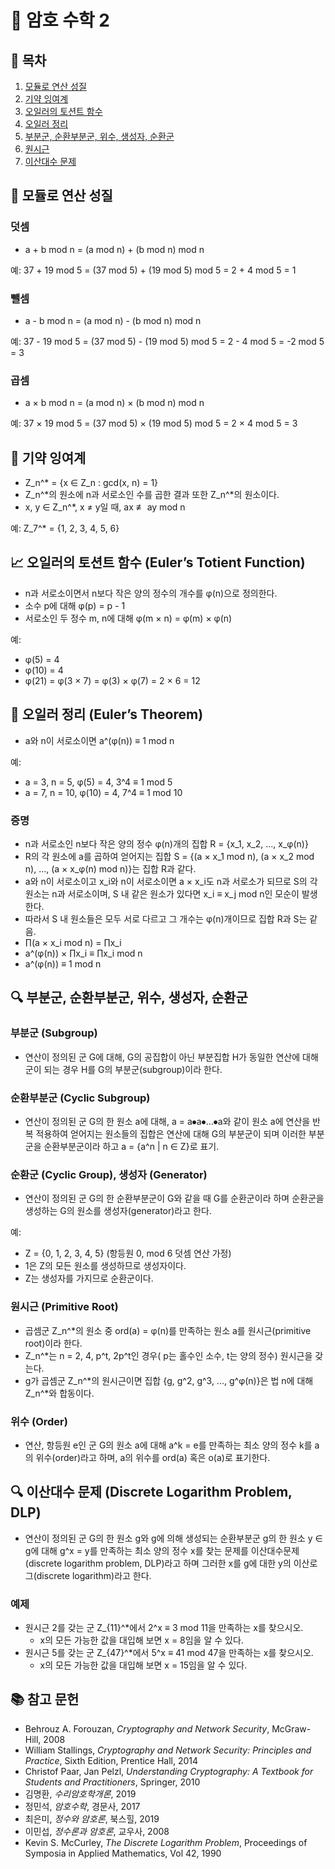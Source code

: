 # 📘 암호 수학 2

## 📑 목차
1. [모듈로 연산 성질](#모듈로-연산-성질)
2. [기약 잉여계](#기약-잉여계)
3. [오일러의 토션트 함수](#오일러의-토션트-함수)
4. [오일러 정리](#오일러-정리)
5. [부분군, 순환부분군, 위수, 생성자, 순환군](#부분군-순환부분군-위수-생성자-순환군)
6. [원시근](#원시근)
7. [이산대수 문제](#이산대수-문제)

## 🔄 모듈로 연산 성질
### 덧셈
- a + b mod n = (a mod n) + (b mod n) mod n

예: 37 + 19 mod 5 = (37 mod 5) + (19 mod 5) mod 5 = 2 + 4 mod 5 = 1

### 뺄셈
- a - b mod n = (a mod n) - (b mod n) mod n

예: 37 - 19 mod 5 = (37 mod 5) - (19 mod 5) mod 5 = 2 - 4 mod 5 = -2 mod 5 = 3

### 곱셈
- a × b mod n = (a mod n) × (b mod n) mod n

예: 37 × 19 mod 5 = (37 mod 5) × (19 mod 5) mod 5 = 2 × 4 mod 5 = 3

## 🔢 기약 잉여계
- Z_n^* = {x ∈ Z_n : gcd(x, n) = 1}
- Z_n^*의 원소에 n과 서로소인 수를 곱한 결과 또한 Z_n^*의 원소이다.
- x, y ∈ Z_n^*, x ≠ y일 때, ax ≢ ay mod n

예: Z_7^* = {1, 2, 3, 4, 5, 6}

## 📈 오일러의 토션트 함수 (Euler’s Totient Function)
- n과 서로소이면서 n보다 작은 양의 정수의 개수를 φ(n)으로 정의한다.
- 소수 p에 대해 φ(p) = p - 1
- 서로소인 두 정수 m, n에 대해 φ(m × n) = φ(m) × φ(n)

예:
- φ(5) = 4
- φ(10) = 4
- φ(21) = φ(3 × 7) = φ(3) × φ(7) = 2 × 6 = 12

## 📜 오일러 정리 (Euler’s Theorem)
- a와 n이 서로소이면 a^(φ(n)) ≡ 1 mod n

예:
- a = 3, n = 5, φ(5) = 4, 3^4 ≡ 1 mod 5
- a = 7, n = 10, φ(10) = 4, 7^4 ≡ 1 mod 10

### 증명
- n과 서로소인 n보다 작은 양의 정수 φ(n)개의 집합 R = {x_1, x_2, ..., x_φ(n)}
- R의 각 원소에 a를 곱하여 얻어지는 집합 S = {(a × x_1 mod n), (a × x_2 mod n), ..., (a × x_φ(n) mod n)}는 집합 R과 같다.
- a와 n이 서로소이고 x_i와 n이 서로소이면 a × x_i도 n과 서로소가 되므로 S의 각 원소는 n과 서로소이며, S 내 같은 원소가 있다면 x_i ≡ x_j mod n인 모순이 발생한다.
- 따라서 S 내 원소들은 모두 서로 다르고 그 개수는 φ(n)개이므로 집합 R과 S는 같음.
- ∏(a × x_i mod n) = ∏x_i
- a^(φ(n)) × ∏x_i ≡ ∏x_i mod n
- a^(φ(n)) ≡ 1 mod n

## 🔍 부분군, 순환부분군, 위수, 생성자, 순환군
### 부분군 (Subgroup)
- 연산이 정의된 군 G에 대해, G의 공집합이 아닌 부분집합 H가 동일한 연산에 대해 군이 되는 경우 H를 G의 부분군(subgroup)이라 한다.

### 순환부분군 (Cyclic Subgroup)
- 연산이 정의된 군 G의 한 원소 a에 대해, a = a⦁a⦁...⦁a와 같이 원소 a에 연산을 반복 적용하여 얻어지는 원소들의 집합은 연산에 대해 G의 부분군이 되며 이러한 부분군을 순환부분군이라 하고 a = {a^n | n ∈ Z}로 표기.

### 순환군 (Cyclic Group), 생성자 (Generator)
- 연산이 정의된 군 G의 한 순환부분군이 G와 같을 때 G를 순환군이라 하며 순환군을 생성하는 G의 원소를 생성자(generator)라고 한다.

예:
- Z = {0, 1, 2, 3, 4, 5} (항등원 0, mod 6 덧셈 연산 가정)
- 1은 Z의 모든 원소를 생성하므로 생성자이다.
- Z는 생성자를 가지므로 순환군이다.

### 원시근 (Primitive Root)
- 곱셈군 Z_n^*의 원소 중 ord(a) = φ(n)를 만족하는 원소 a를 원시근(primitive root)이라 한다.
- Z_n^*는 n = 2, 4, p^t, 2p^t인 경우( p는 홀수인 소수, t는 양의 정수) 원시근을 갖는다.
- g가 곱셈군 Z_n^*의 원시근이면 집합 {g, g^2, g^3, ..., g^φ(n)}은 법 n에 대해 Z_n^*와 합동이다.

### 위수 (Order)
- 연산, 항등원 e인 군 G의 원소 a에 대해 a^k = e를 만족하는 최소 양의 정수 k를 a의 위수(order)라고 하며, a의 위수를 ord(a) 혹은 o(a)로 표기한다.

## 🔍 이산대수 문제 (Discrete Logarithm Problem, DLP)
- 연산이 정의된 군 G의 한 원소 g와 g에 의해 생성되는 순환부분군 g의 한 원소 y ∈ g에 대해 g^x = y를 만족하는 최소 양의 정수 x를 찾는 문제를 이산대수문제(discrete logarithm problem, DLP)라고 하며 그러한 x를 g에 대한 y의 이산로그(discrete logarithm)라고 한다.

### 예제
- 원시근 2를 갖는 군 Z_{11}^*에서 2^x ≡ 3 mod 11을 만족하는 x를 찾으시오.
  - x의 모든 가능한 값을 대입해 보면 x = 8임을 알 수 있다.
- 원시근 5를 갖는 군 Z_{47}^*에서 5^x ≡ 41 mod 47을 만족하는 x를 찾으시오.
  - x의 모든 가능한 값을 대입해 보면 x = 15임을 알 수 있다.

## 📚 참고 문헌
- Behrouz A. Forouzan, *Cryptography and Network Security*, McGraw-Hill, 2008
- William Stallings, *Cryptography and Network Security: Principles and Practice*, Sixth Edition, Prentice Hall, 2014
- Christof Paar, Jan Pelzl, *Understanding Cryptography: A Textbook for Students and Practitioners*, Springer, 2010
- 김명환, *수리암호학개론*, 2019
- 정민석, *암호수학*, 경문사, 2017
- 최은미, *정수와 암호론*, 북스힐, 2019
- 이민섭, *정수론과 암호론*, 교우사, 2008
- Kevin S. McCurley, *The Discrete Logarithm Problem*, Proceedings of Symposia in Applied Mathematics, Vol 42, 1990
